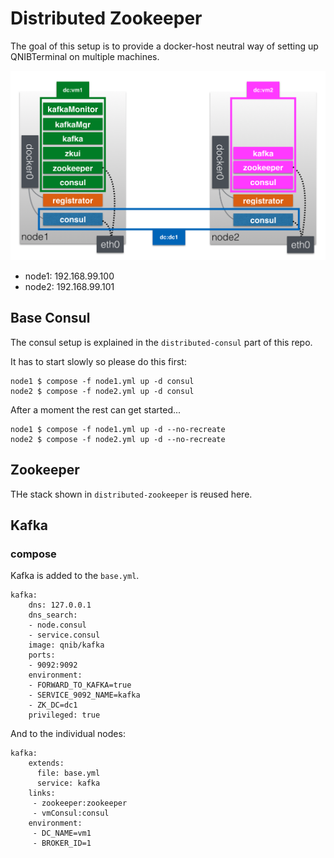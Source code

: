 # Distributed Zookeeper

The goal of this setup is to provide a docker-host neutral way of setting up QNIBTerminal on multiple machines.

![](pics/overview.png)

- node1: 192.168.99.100
- node2: 192.168.99.101

## Base Consul

The consul setup is explained in the `distributed-consul` part of this repo.

It has to start slowly so please do this first:
```
node1 $ compose -f node1.yml up -d consul
node2 $ compose -f node2.yml up -d consul
```

After a moment the rest can get started...

```
node1 $ compose -f node1.yml up -d --no-recreate
node2 $ compose -f node2.yml up -d --no-recreate
```


## Zookeeper

THe stack shown in `distributed-zookeeper` is reused here.

## Kafka

### compose

Kafka is added to the `base.yml`.

```
kafka:
    dns: 127.0.0.1
    dns_search:
    - node.consul
    - service.consul
    image: qnib/kafka
    ports:
    - 9092:9092
    environment:
    - FORWARD_TO_KAFKA=true
    - SERVICE_9092_NAME=kafka
    - ZK_DC=dc1
    privileged: true
```
And to the individual nodes:

```
kafka:
    extends:
      file: base.yml
      service: kafka
    links:
     - zookeeper:zookeeper
     - vmConsul:consul
    environment:
     - DC_NAME=vm1
     - BROKER_ID=1
```
